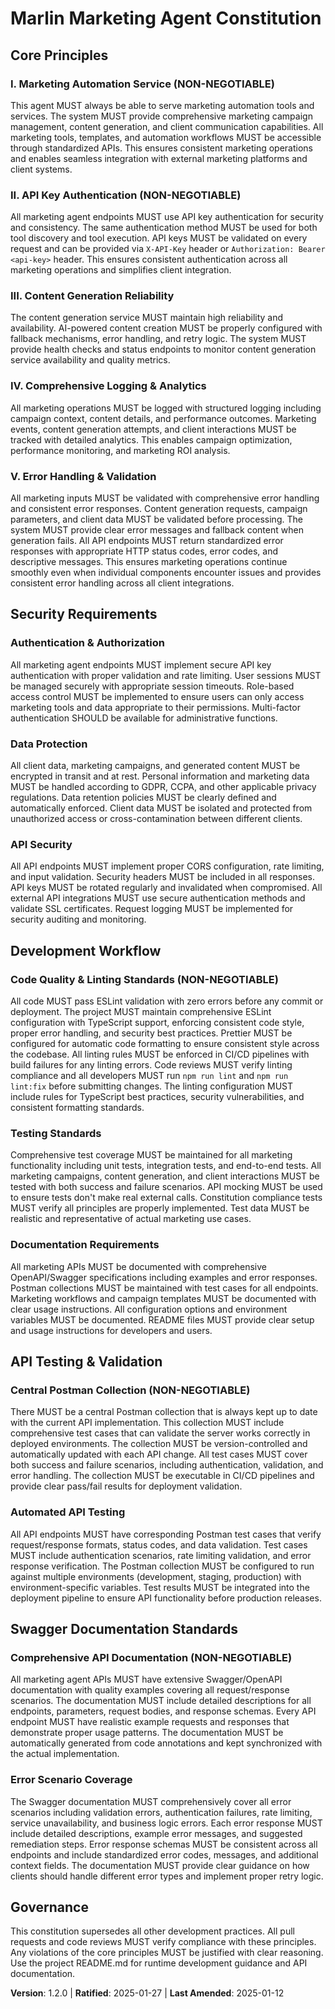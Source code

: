 <!--
Sync Impact Report:
Version change: 1.1.0 → 1.2.0
Modified principles: Code Quality (expanded with linting requirements)
Added sections: Code Quality & Linting Standards
Removed sections: N/A
Templates requiring updates: 
  ✅ plan-template.md (updated for linting requirements)
  ✅ spec-template.md (updated for code quality standards)
  ✅ tasks-template.md (updated for linting task types)
Follow-up TODOs: None
Amendment: Added comprehensive linting and code quality enforcement requirements
-->

# Marlin Marketing Agent Constitution

## Core Principles

### I. Marketing Automation Service (NON-NEGOTIABLE)
This agent MUST always be able to serve marketing automation tools and services. The system MUST provide comprehensive marketing campaign management, content generation, and client communication capabilities. All marketing tools, templates, and automation workflows MUST be accessible through standardized APIs. This ensures consistent marketing operations and enables seamless integration with external marketing platforms and client systems.

### II. API Key Authentication (NON-NEGOTIABLE)
All marketing agent endpoints MUST use API key authentication for security and consistency. The same authentication method MUST be used for both tool discovery and tool execution. API keys MUST be validated on every request and can be provided via `X-API-Key` header or `Authorization: Bearer <api-key>` header. This ensures consistent authentication across all marketing operations and simplifies client integration.

### III. Content Generation Reliability
The content generation service MUST maintain high reliability and availability. AI-powered content creation MUST be properly configured with fallback mechanisms, error handling, and retry logic. The system MUST provide health checks and status endpoints to monitor content generation service availability and quality metrics.

### IV. Comprehensive Logging & Analytics
All marketing operations MUST be logged with structured logging including campaign context, content details, and performance outcomes. Marketing events, content generation attempts, and client interactions MUST be tracked with detailed analytics. This enables campaign optimization, performance monitoring, and marketing ROI analysis.

### V. Error Handling & Validation
All marketing inputs MUST be validated with comprehensive error handling and consistent error responses. Content generation requests, campaign parameters, and client data MUST be validated before processing. The system MUST provide clear error messages and fallback content when generation fails. All API endpoints MUST return standardized error responses with appropriate HTTP status codes, error codes, and descriptive messages. This ensures marketing operations continue smoothly even when individual components encounter issues and provides consistent error handling across all client integrations.

## Security Requirements

### Authentication & Authorization
All marketing agent endpoints MUST implement secure API key authentication with proper validation and rate limiting. User sessions MUST be managed securely with appropriate session timeouts. Role-based access control MUST be implemented to ensure users can only access marketing tools and data appropriate to their permissions. Multi-factor authentication SHOULD be available for administrative functions.

### Data Protection
All client data, marketing campaigns, and generated content MUST be encrypted in transit and at rest. Personal information and marketing data MUST be handled according to GDPR, CCPA, and other applicable privacy regulations. Data retention policies MUST be clearly defined and automatically enforced. Client data MUST be isolated and protected from unauthorized access or cross-contamination between different clients.

### API Security
All API endpoints MUST implement proper CORS configuration, rate limiting, and input validation. Security headers MUST be included in all responses. API keys MUST be rotated regularly and invalidated when compromised. All external API integrations MUST use secure authentication methods and validate SSL certificates. Request logging MUST be implemented for security auditing and monitoring.

## Development Workflow

### Code Quality & Linting Standards (NON-NEGOTIABLE)
All code MUST pass ESLint validation with zero errors before any commit or deployment. The project MUST maintain comprehensive ESLint configuration with TypeScript support, enforcing consistent code style, proper error handling, and security best practices. Prettier MUST be configured for automatic code formatting to ensure consistent style across the codebase. All linting rules MUST be enforced in CI/CD pipelines with build failures for any linting errors. Code reviews MUST verify linting compliance and all developers MUST run `npm run lint` and `npm run lint:fix` before submitting changes. The linting configuration MUST include rules for TypeScript best practices, security vulnerabilities, and consistent formatting standards.

### Testing Standards
Comprehensive test coverage MUST be maintained for all marketing functionality including unit tests, integration tests, and end-to-end tests. All marketing campaigns, content generation, and client interactions MUST be tested with both success and failure scenarios. API mocking MUST be used to ensure tests don't make real external calls. Constitution compliance tests MUST verify all principles are properly implemented. Test data MUST be realistic and representative of actual marketing use cases.

### Documentation Requirements
All marketing APIs MUST be documented with comprehensive OpenAPI/Swagger specifications including examples and error responses. Postman collections MUST be maintained with test cases for all endpoints. Marketing workflows and campaign templates MUST be documented with clear usage instructions. All configuration options and environment variables MUST be documented. README files MUST provide clear setup and usage instructions for developers and users.

## API Testing & Validation

### Central Postman Collection (NON-NEGOTIABLE)
There MUST be a central Postman collection that is always kept up to date with the current API implementation. This collection MUST include comprehensive test cases that can validate the server works correctly in deployed environments. The collection MUST be version-controlled and automatically updated with each API change. All test cases MUST cover both success and failure scenarios, including authentication, validation, and error handling. The collection MUST be executable in CI/CD pipelines and provide clear pass/fail results for deployment validation.

### Automated API Testing
All API endpoints MUST have corresponding Postman test cases that verify request/response formats, status codes, and data validation. Test cases MUST include authentication scenarios, rate limiting validation, and error response verification. The Postman collection MUST be configured to run against multiple environments (development, staging, production) with environment-specific variables. Test results MUST be integrated into the deployment pipeline to ensure API functionality before production releases.

## Swagger Documentation Standards

### Comprehensive API Documentation (NON-NEGOTIABLE)
All marketing agent APIs MUST have extensive Swagger/OpenAPI documentation with quality examples covering all request/response scenarios. The documentation MUST include detailed descriptions for all endpoints, parameters, request bodies, and response schemas. Every API endpoint MUST have realistic example requests and responses that demonstrate proper usage patterns. The documentation MUST be automatically generated from code annotations and kept synchronized with the actual implementation.

### Error Scenario Coverage
The Swagger documentation MUST comprehensively cover all error scenarios including validation errors, authentication failures, rate limiting, service unavailability, and business logic errors. Each error response MUST include detailed descriptions, example error messages, and suggested remediation steps. Error response schemas MUST be consistent across all endpoints and include standardized error codes, messages, and additional context fields. The documentation MUST provide clear guidance on how clients should handle different error types and implement proper retry logic.

## Governance

This constitution supersedes all other development practices. All pull requests and code reviews MUST verify compliance with these principles. Any violations of the core principles MUST be justified with clear reasoning. Use the project README.md for runtime development guidance and API documentation.

**Version**: 1.2.0 | **Ratified**: 2025-01-27 | **Last Amended**: 2025-01-12